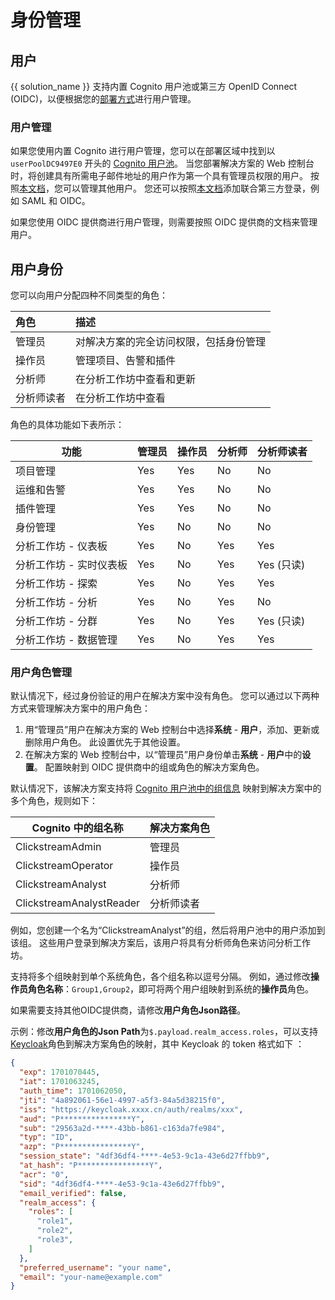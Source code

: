 # 身份管理

## 用户

{{ solution_name }} 支持内置 Cognito 用户池或第三方 OpenID Connect (OIDC)，以便根据您的[部署方式][deployment]进行用户管理。

### 用户管理

如果您使用内置 Cognito 进行用户管理，您可以在部署区域中找到以 `userPoolDC9497E0` 开头的 [Cognito 用户池][user-pool]。 当您部署解决方案的 Web 控制台时，将创建具有所需电子邮件地址的用户作为第一个具有管理员权限的用户。 按照[本文档][cognito-users]，您可以管理其他用户。 您还可以按照[本文档][cognito-federated-users]添加联合第三方登录，例如 SAML 和 OIDC。

如果您使用 OIDC 提供商进行用户管理，则需要按照 OIDC 提供商的文档来管理用户。

## 用户身份

您可以向用户分配四种不同类型的角色：

| 角色 | 描述 |
| :---------- | :---------- |
| 管理员         | 对解决方案的完全访问权限，包括身份管理 |
| 操作员         | 管理项目、告警和插件 |
| 分析师           | 在分析工作坊中查看和更新 |
| 分析师读者        | 在分析工作坊中查看 |

角色的具体功能如下表所示：

| 功能 | 管理员 | 操作员 | 分析师 | 分析师读者 |
|-------|-------|-------|-------|-------|
| 项目管理          | Yes | Yes | No | No |
| 运维和告警         | Yes | Yes | No | No |
| 插件管理           | Yes | Yes | No | No |
| 身份管理             | Yes | No  | No | No |
| 分析工作坊 - 仪表板  | Yes  | No | Yes | Yes |
| 分析工作坊 - 实时仪表板 | Yes  | No | Yes | Yes (只读) |
| 分析工作坊 - 探索    | Yes | No  | Yes | Yes |
| 分析工作坊 - 分析    | Yes | No | Yes | No |
| 分析工作坊 - 分群 | Yes  | No | Yes | Yes (只读) |
| 分析工作坊 - 数据管理 | Yes | No | Yes | Yes |

### 用户角色管理

默认情况下，经过身份验证的用户在解决方案中没有角色。 您可以通过以下两种方式来管理解决方案中的用户角色：

1. 用“管理员”用户在解决方案的 Web 控制台中选择**系统** - **用户**，添加、更新或删除用户角色。 此设置优先于其他设置。
2. 在解决方案的 Web 控制台中，以“管理员”用户身份单击**系统** - **用户**中的**设置**。 配置映射到 OIDC 提供商中的组或角色的解决方案角色。

默认情况下，该解决方案支持将 [Cognito 用户池中的组信息][cognito-user-group] 映射到解决方案中的多个角色，规则如下：

| Cognito 中的组名称 | 解决方案角色 |
|-------|-------|
| ClickstreamAdmin | 管理员 |
| ClickstreamOperator | 操作员 |
| ClickstreamAnalyst | 分析师 |
| ClickstreamAnalystReader | 分析师读者 |

例如，您创建一个名为“ClickstreamAnalyst”的组，然后将用户池中的用户添加到该组。 这些用户登录到解决方案后，该用户将具有分析师角色来访问分析工作坊。

支持将多个组映射到单个系统角色，各个组名称以逗号分隔。 例如，通过修改**操作员角色名称**：`Group1,Group2`，即可将两个用户组映射到系统的**操作员**角色。

如果需要支持其他OIDC提供商，请修改**用户角色Json路径**。

示例：修改**用户角色的Json Path**为`$.payload.realm_access.roles`，可以支持[Keycloak][odic-keycloak]角色到解决方案角色的映射，其中 Keycloak 的 token 格式如下 ：

```json
{
  "exp": 1701070445,
  "iat": 1701063245,
  "auth_time": 1701062050,
  "jti": "4a892061-56e1-4997-a5f3-84a5d38215f0",
  "iss": "https://keycloak.xxxx.cn/auth/realms/xxx",
  "aud": "P****************Y",
  "sub": "29563a2d-****-43bb-b861-c163da7fe984",
  "typ": "ID",
  "azp": "P****************Y",
  "session_state": "4df36df4-****-4e53-9c1a-43e6d27ffbb9",
  "at_hash": "P****************Y",
  "acr": "0",
  "sid": "4df36df4-****-4e53-9c1a-43e6d27ffbb9",
  "email_verified": false,
  "realm_access": {
    "roles": [
      "role1",
      "role2",
      "role3",
    ]
  },
  "preferred_username": "your name",
  "email": "your-name@example.com"
}
```

[deployment]: ./deployment/index.md
[user-pool]: https://docs.aws.amazon.com/cognito/latest/developerguide/cognito-user-identity-pools.html
[cognito-users]: https://docs.aws.amazon.com/cognito/latest/developerguide/managing-users.html
[cognito-federated-users]: https://docs.aws.amazon.com/cognito/latest/developerguide/cognito-user-pools-identity-federation.html
[cognito-user-group]: https://docs.aws.amazon.com/cognito/latest/developerguide/cognito-user-pools-user-groups.html
[odic-keycloak]: ./deployment/with-oidc.md#option-3-keycloak-oidc-client
